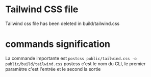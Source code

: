# Tailwind CSS file
Tailwind css file has been deleted in build/tailwind.css

# commands signification
La commande importante est `postcss public/tailwind.css -o public/build/tailwind.css`
postcss c'est le nom du CLI, le premier paramètre c'est l'entrée et le second la sortie
